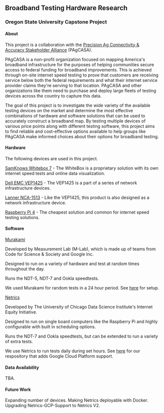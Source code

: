 ## Broadband Testing Hardware Research
### Oregon State University Capstone Project

#### About
This project is a collaboration with the [Precision Ag Connectivity & Accuracy Stakeholder Alliance](https://www.pagcasa.org/pagcasa) (PAgCASA).

PAgCASA is a non-profit organization focused on mapping America's broadband infrastructure for the purposes of helping communities secure access to federal funding for broadband improvements. This is achieved through on-site internet speed testing to prove that customers are receiving service below both the federal requirements and what their internet service provider claims they're serving to that location. PAgCASA and other organizations like them need to purchase and deploy large fleets of testing devices across the country to capture this data.

The goal of this project is to investigate the wide variety of the available testing devices on the market and determine the most effective combinations of hardware and software solutions that can be used to accurately construct a broadband map. By testing multiple devices of various price points along with different testing software, this project aims to find reliable and cost-effective options available to help groups like PAgCASA make informed choices about their options for broadband testing.


#### Hardware

The following devices are used in this project.

[SamKnows Whitebox 7](https://samknows.one/hc/en-gb/articles/360000451757-What-is-the-Whitebox-) - The WhiteBox is a proprietary solution with its own internet speed tests and online data visualization.


[Dell EMC VEP1425](https://www.delltechnologies.com/asset/en-my/products/networking/technical-support/dell_emc_networking_specsheet_vep1405.pdf) - The VEP1425 is a part of a series of network infrastructure devices. 


[Lanner NCA-1513](https://www.lannerinc.com/products/telecom-datacenter-appliances/vcpe-ucpe-platforms/nca-1513) - Like the VEP1425, this product is also designed as a network infrastructure device.


[Raspberry Pi 4](https://www.raspberrypi.com/products/raspberry-pi-4-model-b/) - The cheapest solution and common for internet speed testing solutions. 


#### Software


[Murakami](https://github.com/m-lab/murakami)

Developed by Measurement Lab (M-Lab), which is made up of teams from Code for Science & Society and Google Inc.

Designed to run on a variety of hardware and test at random times throughout the day. 

Runs the NDT-5, NDT-7 and Ookla speedtests.

We used Murakami for random tests in a 24 hour period. See [here](https://github.com/broadband-testing-capstone/murakami-config) for setup.



[Netrics](https://github.com/internet-equity/nm-exp-active-netrics)

Developed by The University of Chicago Data Science Institute's Internet Equity Initiative.

Designed to run on single board computers like the Raspberry Pi and highly configurable with built in scheduling options.

Runs the NDT-7 and Ookla speedtests, but can be extended to run a variety of extra tests.

We use Netrics to run tests daily during set hours. See [here](https://github.com/broadband-testing-capstone/Netrics-GCP-support) for our respository that adds Google Cloud Platform support. 


#### Data Availability

TBA.


#### Future Work

Expanding number of devices. Making Netrics deployable with Docker. Upgrading Netrics-GCP-Support to Netrics V2. 


